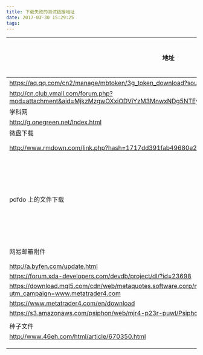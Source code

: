 ```yaml
---
title: 下载失败的测试链接地址
date: 2017-03-30 15:29:25
tags:
---
```


| 地址 | 备注 | 所属情况 |
| ------| ------ | ------ |
| https://aq.qq.com/cn2/manage/mbtoken/3g_token_download?source_id=2886 | 不可续传 |  |
| http://cn.club.vmall.com/forum.php?mod=attachment&aid=MjkzMzgwOXxiODViYzM3MnwxNDg5NTEyMzcxfDcxMjE1OTh8NTc4MjA3Mw%3D%3D | 不可续传 |  |
| 学科网 |  |  |
| http://g.onegreen.net/Index.html |  |  |
| 微盘下载 |  |  |
| http://www.rmdown.com/link.php?hash=1717dd391fab49680e22806924fd918be3d85f3bca2 | chunked类型 |  |
| pdfdo 上的文件下载 | chunk类型 | 传输结束后返回异常 |
| 网易邮箱附件 | chunk类型 |  |
| http://a.byfen.com/update.html |  |  |
| https://forum.xda-developers.com/devdb/project/dl/?id=23698 |  |  |
| https://download.mql5.com/cdn/web/metaquotes.software.corp/mt4/metatrader4.apk?utm_campaign=www.metatrader4.com |  |  |
| https://www.metatrader4.com/en/download |  |  |
| https://s3.amazonaws.com/psiphon/web/mjr4-p23r-puwl/PsiphonAndroid.apk |  |  |
|  |  |  |
| 种子文件 |  |  |
| http://www.46eh.com/html/article/670350.html |  |  |
|  |  |  |
|  |  |  |
|  |  |  |